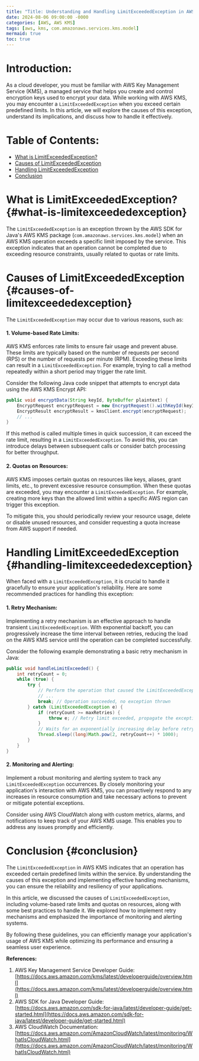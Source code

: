 ```yaml
---
title: "Title: Understanding and Handling LimitExceededException in AWS KMS"
date: 2024-08-06 09:00:00 -0000
categories: [AWS, AWS KMS]
tags: [aws, kms, com.amazonaws.services.kms.model]
mermaid: true
toc: true
---
```



Introduction:
=============
As a cloud developer, you must be familiar with AWS Key Management Service (KMS), a managed service that helps you create and control encryption keys used to encrypt your data. While working with AWS KMS, you may encounter a `LimitExceededException` when you exceed certain predefined limits. In this article, we will explore the causes of this exception, understand its implications, and discuss how to handle it effectively.

Table of Contents:
==================
* [What is LimitExceededException?](#what-is-limitexceededexception)
* [Causes of LimitExceededException](#causes-of-limitexceededexception)
* [Handling LimitExceededException](#handling-limitexceededexception)
* [Conclusion](#conclusion)

What is LimitExceededException? {#what-is-limitexceededexception}
=================================
The `LimitExceededException` is an exception thrown by the AWS SDK for Java's AWS KMS package (`com.amazonaws.services.kms.model`) when an AWS KMS operation exceeds a specific limit imposed by the service. This exception indicates that an operation cannot be completed due to exceeding resource constraints, usually related to quotas or rate limits. 

Causes of LimitExceededException {#causes-of-limitexceededexception}
================================
The `LimitExceededException` may occur due to various reasons, such as:

#### 1. Volume-based Rate Limits:
AWS KMS enforces rate limits to ensure fair usage and prevent abuse. These limits are typically based on the number of requests per second (RPS) or the number of requests per minute (RPM). Exceeding these limits can result in a `LimitExceededException`. For example, trying to call a method repeatedly within a short period may trigger the rate limit.

Consider the following Java code snippet that attempts to encrypt data using the AWS KMS Encrypt API:

```java
public void encryptData(String keyId, ByteBuffer plaintext) {
    EncryptRequest encryptRequest = new EncryptRequest().withKeyId(keyId).withPlaintext(plaintext);
    EncryptResult encryptResult = kmsClient.encrypt(encryptRequest);
    // ...
}
```

If this method is called multiple times in quick succession, it can exceed the rate limit, resulting in a `LimitExceededException`. To avoid this, you can introduce delays between subsequent calls or consider batch processing for better throughput.

#### 2. Quotas on Resources:
AWS KMS imposes certain quotas on resources like keys, aliases, grant limits, etc., to prevent excessive resource consumption. When these quotas are exceeded, you may encounter a `LimitExceededException`. For example, creating more keys than the allowed limit within a specific AWS region can trigger this exception.

To mitigate this, you should periodically review your resource usage, delete or disable unused resources, and consider requesting a quota increase from AWS support if needed.

Handling LimitExceededException {#handling-limitexceededexception}
=================================
When faced with a `LimitExceededException`, it is crucial to handle it gracefully to ensure your application's reliability. Here are some recommended practices for handling this exception:

#### 1. Retry Mechanism:
Implementing a retry mechanism is an effective approach to handle transient `LimitExceededException`. With exponential backoff, you can progressively increase the time interval between retries, reducing the load on the AWS KMS service until the operation can be completed successfully.

Consider the following example demonstrating a basic retry mechanism in Java:

```java
public void handleLimitExceeded() {
    int retryCount = 0;
    while (true) {
        try {
            // Perform the operation that caused the LimitExceededException
            // ...
            break; // Operation succeeded, no exception thrown
        } catch (LimitExceededException e) {
            if (retryCount >= maxRetries) {
                throw e; // Retry limit exceeded, propagate the exception
            }
            // Waits for an exponentially increasing delay before retrying
            Thread.sleep((long)Math.pow(2, retryCount++) * 1000);
        }
    }    
}
```

#### 2. Monitoring and Alerting:
Implement a robust monitoring and alerting system to track any `LimitExceededException` occurrences. By closely monitoring your application's interaction with AWS KMS, you can proactively respond to any increases in resource consumption and take necessary actions to prevent or mitigate potential exceptions.

Consider using AWS CloudWatch along with custom metrics, alarms, and notifications to keep track of your AWS KMS usage. This enables you to address any issues promptly and efficiently.

Conclusion {#conclusion}
==================
The `LimitExceededException` in AWS KMS indicates that an operation has exceeded certain predefined limits within the service. By understanding the causes of this exception and implementing effective handling mechanisms, you can ensure the reliability and resiliency of your applications.

In this article, we discussed the causes of `LimitExceededException`, including volume-based rate limits and quotas on resources, along with some best practices to handle it. We explored how to implement retry mechanisms and emphasized the importance of monitoring and alerting systems.

By following these guidelines, you can efficiently manage your application's usage of AWS KMS while optimizing its performance and ensuring a seamless user experience.

**References:**
1. AWS Key Management Service Developer Guide: [https://docs.aws.amazon.com/kms/latest/developerguide/overview.html](https://docs.aws.amazon.com/kms/latest/developerguide/overview.html)
2. AWS SDK for Java Developer Guide: [https://docs.aws.amazon.com/sdk-for-java/latest/developer-guide/get-started.html](https://docs.aws.amazon.com/sdk-for-java/latest/developer-guide/get-started.html)
3. AWS CloudWatch Documentation: [https://docs.aws.amazon.com/AmazonCloudWatch/latest/monitoring/WhatIsCloudWatch.html](https://docs.aws.amazon.com/AmazonCloudWatch/latest/monitoring/WhatIsCloudWatch.html)